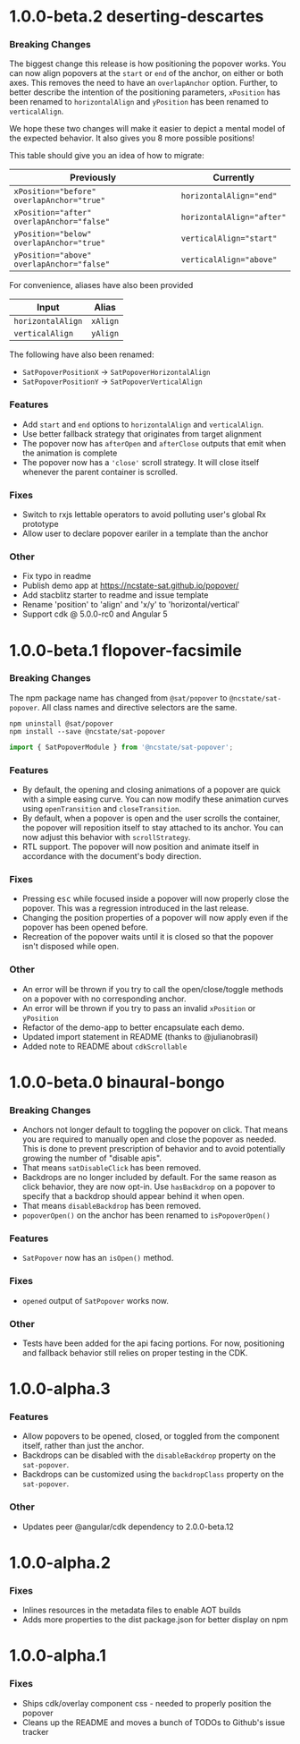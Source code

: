 # 1.0.0-beta.2 deserting-descartes

### Breaking Changes
The biggest change this release is how positioning the popover works. You can now align
popovers at the `start` or `end` of the anchor, on either or both axes. This  removes the need to
have an `overlapAnchor` option. Further, to better describe the intention of the positioning
parameters, `xPosition` has been renamed to `horizontalAlign` and `yPosition` has been renamed to
`verticalAlign`.

We hope these two changes will make it easier to depict a mental model of the expected behavior.
It also gives you 8 more possible positions!

This table should give you an idea of how to migrate:

| Previously                                | Currently                 |
|-------------------------------------------|---------------------------|
| `xPosition="before" overlapAnchor="true"` | `horizontalAlign="end"`   |
| `xPosition="after" overlapAnchor="false"` | `horizontalAlign="after"` |
| `yPosition="below" overlapAnchor="true"`  | `verticalAlign="start"`   |
| `yPosition="above" overlapAnchor="false"` | `verticalAlign="above"`   |

For convenience, aliases have also been provided

| Input             | Alias    |
|-------------------|----------|
| `horizontalAlign` | `xAlign` |
| `verticalAlign`   | `yAlign` |

The following have also been renamed:
* `SatPopoverPositionX` -> `SatPopoverHorizontalAlign`
* `SatPopoverPositionY` -> `SatPopoverVerticalAlign`

### Features
* Add `start` and `end` options to `horizontalAlign` and `verticalAlign`.
* Use better fallback strategy that originates from target alignment
* The popover now has `afterOpen` and `afterClose` outputs that emit when the animation is complete
* The popover now has a `'close'` scroll strategy. It will close itself whenever the parent
container is scrolled.

### Fixes
* Switch to rxjs lettable operators to avoid polluting user's global Rx prototype
* Allow user to declare popover eariler in a template than the anchor

### Other
* Fix typo in readme
* Publish demo app at https://ncstate-sat.github.io/popover/
* Add stacblitz starter to readme and issue template
* Rename 'position' to 'align' and 'x/y' to 'horizontal/vertical'
* Support cdk @ 5.0.0-rc0 and Angular 5


# 1.0.0-beta.1 flopover-facsimile

### Breaking Changes
The npm package name has changed from `@sat/popover` to `@ncstate/sat-popover`. All class names
and directive selectors are the same.

```
npm uninstall @sat/popover
npm install --save @ncstate/sat-popover
```

```ts
import { SatPopoverModule } from '@ncstate/sat-popover';
```

### Features
* By default, the opening and closing animations of a popover are quick with a simple easing curve.
You can now modify these animation curves using `openTransition` and `closeTransition`.
* By default, when a popover is open and the user scrolls the container, the popover will reposition
itself to stay attached to its anchor. You can now adjust this behavior with `scrollStrategy`.
* RTL support. The popover will now position and animate itself in accordance with the document's
body direction.

### Fixes
* Pressing <kbd>esc</kbd> while focused inside a popover will now properly close the popover.
This was a regression introduced in the last release.
* Changing the position properties of a popover will now apply even if the popover has been opened
before.
* Recreation of the popover waits until it is closed so that the popover isn't disposed while open.

### Other
* An error will be thrown if you try to call the open/close/toggle methods on a popover with
no corresponding anchor.
* An error will be thrown if you try to pass an invalid `xPosition` or `yPosition`
* Refactor of the demo-app to better encapsulate each demo.
* Updated import statement in README (thanks to @julianobrasil)
* Added note to README about `cdkScrollable`


# 1.0.0-beta.0 binaural-bongo

### Breaking Changes

* Anchors not longer default to toggling the popover on click. That means you are required to
manually open and close the popover as needed. This is done to prevent prescription of behavior
and to avoid potentially growing the number of "disable apis".
* That means `satDisableClick` has been removed.
* Backdrops are no longer included by default. For the same reason as click behavior, they are now
opt-in. Use `hasBackdrop` on a popover to specify that a backdrop should appear behind it when open.
* That means `disableBackdrop` has been removed.
* `popoverOpen()` on the anchor has been renamed to `isPopoverOpen()`

### Features

* `SatPopover` now has an `isOpen()` method.

### Fixes

* `opened` output of `SatPopover` works now.

### Other

* Tests have been added for the api facing portions. For now, positioning and fallback behavior
still relies on proper testing in the CDK.

# 1.0.0-alpha.3

### Features

* Allow popovers to be opened, closed, or toggled from the component itself, rather than just
the anchor.
* Backdrops can be disabled with the `disableBackdrop` property on the `sat-popover`.
* Backdrops can be customized using the `backdropClass` property on the `sat-popover`.

### Other

* Updates peer @angular/cdk dependency to 2.0.0-beta.12

# 1.0.0-alpha.2

### Fixes

* Inlines resources in the metadata files to enable AOT builds
* Adds more properties to the dist package.json for better display on npm


# 1.0.0-alpha.1

### Fixes

* Ships cdk/overlay component css - needed to properly position the popover
* Cleans up the README and moves a bunch of TODOs to Github's issue tracker
